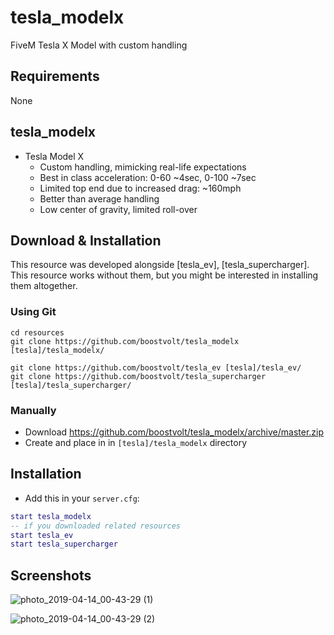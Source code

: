 # tesla_modelx

FiveM Tesla X Model with custom handling

## Requirements
None

## tesla_modelx

- Tesla Model X
    - Custom handling, mimicking real-life expectations
    - Best in class acceleration: 0-60 ~4sec, 0-100 ~7sec
    - Limited top end due to increased drag: ~160mph
    - Better than average handling
    - Low center of gravity, limited roll-over

## Download & Installation

This resource was developed alongside [tesla_ev], [tesla_supercharger]. This resource works without them, but you might be interested in installing them altogether.

### Using Git
```
cd resources
git clone https://github.com/boostvolt/tesla_modelx [tesla]/tesla_modelx/

git clone https://github.com/boostvolt/tesla_ev [tesla]/tesla_ev/
git clone https://github.com/boostvolt/tesla_supercharger [tesla]/tesla_supercharger/
```

### Manually
- Download https://github.com/boostvolt/tesla_modelx/archive/master.zip
- Create and place in in `[tesla]/tesla_modelx` directory

## Installation
- Add this in your `server.cfg`:

```lua
start tesla_modelx
-- if you downloaded related resources
start tesla_ev
start tesla_supercharger
```

## Screenshots

![photo_2019-04-14_00-43-29 (1)](https://user-images.githubusercontent.com/79330/56089931-47b54480-5e4f-11e9-9bdf-5183bf6a9ec6.jpg)

![photo_2019-04-14_00-43-29 (2)](https://user-images.githubusercontent.com/79330/56089930-4552ea80-5e4f-11e9-8ac3-8dbdf466dc5a.jpg)


[wtf_ev]: https://github.com/boostvolt/tesla_ev
[wtf_tesla_supercharger]: https://github.com/boostvolt/tesla_supercharger
